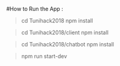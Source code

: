 #How to Run the App :

> cd Tunihack2018
> npm install

>cd Tunihack2018/client
>npm install

>cd Tunihack2018/chatbot
>npm install

> npm run start-dev
